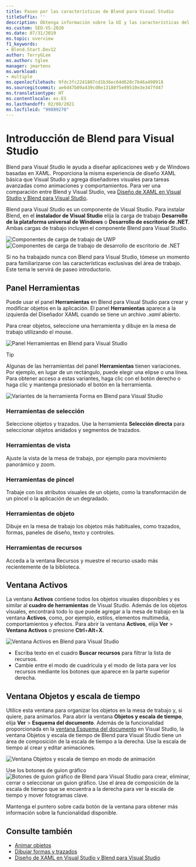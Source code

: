 ```yaml
---
title: Paseo por las características de Blend para Visual Studio
titleSuffix: ''
description: Obtenga información sobre la UI y las características del área de trabajo de Blend para Visual Studio, un componente que sirve para diseñar aplicaciones web y aplicaciones de Windows basadas en XAML.
ms.custom: SEO-VS-2020
ms.date: 07/31/2019
ms.topic: overview
f1_keywords:
- Blend.Start.Dev12
author: TerryGLee
ms.author: tglee
manager: jmartens
ms.workload:
- multiple
ms.openlocfilehash: 9fdc3fc2241807cd1b36ec64d620c7b46a498918
ms.sourcegitcommit: ae6d47b09a439cd0e13180f5e89510e3e347fd47
ms.translationtype: HT
ms.contentlocale: es-ES
ms.lasthandoff: 02/08/2021
ms.locfileid: "99889270"
---
```

# <a name="blend-for-visual-studio-overview"></a>Introducción de Blend para Visual Studio

Blend para Visual Studio le ayuda a diseñar aplicaciones web y de Windows basadas en XAML. Proporciona la misma experiencia de diseño XAML básica que Visual Studio y agrega diseñadores visuales para tareas avanzadas como animaciones y comportamientos. Para ver una comparación entre Blend y Visual Studio, vea [Diseño de XAML en Visual Studio y Blend para Visual Studio](../xaml-tools/designing-xaml-in-visual-studio.md).

Blend para Visual Studio es un componente de Visual Studio. Para instalar Blend, en el **instalador de Visual Studio** elija la carga de trabajo **Desarrollo de la plataforma universal de Windows** o **Desarrollo de escritorio de .NET**. Ambas cargas de trabajo incluyen el componente Blend para Visual Studio.

![Componentes de carga de trabajo de UWP](media/installer-uwp.png)&nbsp;&nbsp;&nbsp;&nbsp;![Componentes de carga de trabajo de desarrollo de escritorio de .NET](media/installer-dotnet-desktop.png)

Si no ha trabajado nunca con Blend para Visual Studio, tómese un momento para familiarizarse con las características exclusivas del área de trabajo. Este tema le servirá de paseo introductorio.

## <a name="tools-panel"></a>Panel Herramientas

Puede usar el panel **Herramientas** en Blend para Visual Studio para crear y modificar objetos en la aplicación. El panel **Herramientas** aparece a la izquierda del Diseñador XAML cuando se tiene un archivo *.xaml* abierto.

Para crear objetos, seleccione una herramienta y dibuje en la mesa de trabajo utilizando el mouse.

![Panel Herramientas en Blend para Visual Studio](media/blend-tools-panel.png)

> [!TIP]
> Algunas de las herramientas del panel **Herramientas** tienen variaciones. Por ejemplo, en lugar de un rectángulo, puede elegir una elipse o una línea. Para obtener acceso a estas variantes, haga clic con el botón derecho o haga clic y mantenga presionado el botón en la herramienta.
>
> ![Variantes de la herramienta Forma en Blend para Visual Studio](media/blend-rectangle-tool-variations.png)

### <a name="selection-tools"></a>Herramientas de selección

Seleccione objetos y trazados. Use la herramienta **Selección directa** para seleccionar objetos anidados y segmentos de trazados.

### <a name="view-tools"></a>Herramientas de vista

Ajuste la vista de la mesa de trabajo, por ejemplo para movimiento panorámico y zoom.

### <a name="brush-tools"></a>Herramientas de pincel

Trabaje con los atributos visuales de un objeto, como la transformación de un pincel o la aplicación de un degradado.

### <a name="object-tools"></a>Herramientas de objeto

Dibuje en la mesa de trabajo los objetos más habituales, como trazados, formas, paneles de diseño, texto y controles.

### <a name="asset-tools"></a>Herramientas de recursos

Acceda a la ventana Recursos y muestre el recurso usado más recientemente de la biblioteca.

## <a name="assets-window"></a>Ventana Activos

La ventana **Activos** contiene todos los objetos visuales disponibles y es similar al **cuadro de herramientas** de Visual Studio. Además de los objetos visuales, encontrará todo lo que puede agregar a la mesa de trabajo en la ventana **Activos**, como, por ejemplo, estilos, elementos multimedia, comportamientos y efectos. Para abrir la ventana **Activos**, elija **Ver** > **Ventana Activos** o presione **Ctrl**+**Alt**+**X**.

![Ventana Activos en Blend para Visual Studio](media/blend-assets-window.png)

- Escriba texto en el cuadro **Buscar recursos** para filtrar la lista de recursos.
- Cambie entre el modo de cuadrícula y el modo de lista para ver los recursos mediante los botones que aparece en la parte superior derecha.

## <a name="objects-and-timeline-window"></a>Ventana Objetos y escala de tiempo

Utilice esta ventana para organizar los objetos en la mesa de trabajo y, si quiere, para animarlos. Para abrir la ventana **Objetos y escala de tiempo**, elija **Ver** > **Esquema del documento**. Además de la funcionalidad proporcionada en la [ventana Esquema del documento](creating-a-ui-by-using-xaml-designer-in-visual-studio.md#document-outline-window) en Visual Studio, la ventana Objetos y escala de tiempo de Blend para Visual Studio tiene un área de composición de la escala de tiempo a la derecha. Use la escala de tiempo al crear y editar animaciones.

![Ventana Objetos y escala de tiempo en modo de animación](media/storyboard-timeline.png)

Use los botones de guion gráfico ![Botones de guion gráfico de Blend para Visual Studio](media/storyboard-buttons.png) para crear, eliminar, cerrar o seleccionar un guion gráfico. Use el área de composición de la escala de tiempo que se encuentra a la derecha para ver la escala de tiempo y mover fotogramas clave.

Mantenga el puntero sobre cada botón de la ventana para obtener más información sobre la funcionalidad disponible.

## <a name="see-also"></a>Consulte también

- [Animar objetos](../xaml-tools/animate-objects-in-xaml-designer.md)
- [Dibujar formas y trazados](../xaml-tools/draw-shapes-and-paths.md)
- [Diseño de XAML en Visual Studio y Blend para Visual Studio](../xaml-tools/designing-xaml-in-visual-studio.md)
